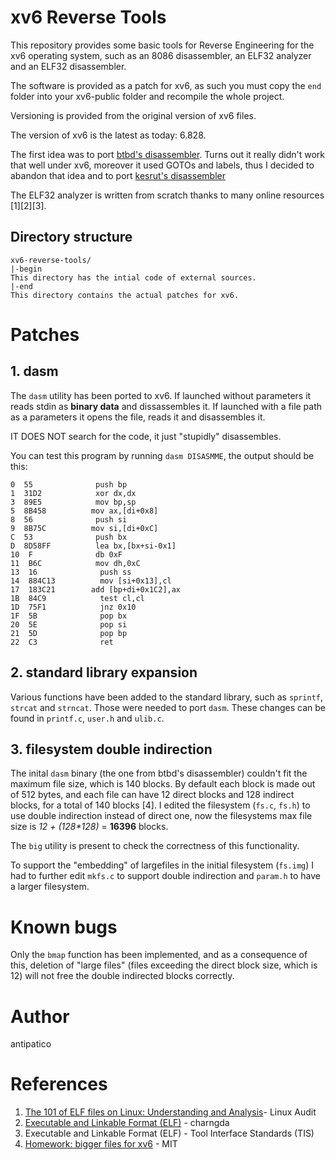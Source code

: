 # xv6 Reverse Tools
This repository provides some basic tools for Reverse Engineering for the xv6
operating system, such as an 8086 disassembler, an ELF32 analyzer and an ELF32
disassembler.

The software is provided as a patch for xv6, as such you must copy the `end`
folder into your xv6-public folder and recompile the whole project.

Versioning is provided from the original version of xv6 files.

The version of xv6 is the latest as today: 6.828.

The first idea was to port [btbd's
disassembler](https://github.com/btbd/disassembler).
Turns out it really didn't work that well under xv6, moreover it used GOTOs and
labels, thus I decided to abandon that idea and to port [kesrut's
disassembler](https://github.com/kesrut/disasm8086)

The ELF32 analyzer  is written from scratch thanks to many online resources
\[1\]\[2\]\[3\].

## Directory structure
```
xv6-reverse-tools/
|-begin
This directory has the intial code of external sources.
|-end
This directory contains the actual patches for xv6.
```

# Patches
## 1. dasm
The `dasm` utility has been ported to xv6. If launched without parameters it
reads stdin as **binary data** and dissassembles it. If launched with a file
path as a parameters it opens the file, reads it and disassembles it.

IT DOES NOT search for the code, it just "stupidly" disassembles.

You can test this program by running `dasm DISASMME`, the output should be this:
```
0  55              push bp
1  31D2            xor dx,dx
3  89E5            mov bp,sp
5  8B458          mov ax,[di+0x8]
8  56              push si
9  8B75C          mov si,[di+0xC]
C  53              push bx
D  8D58FF          lea bx,[bx+si-0x1]
10  F              db 0xF
11  B6C            mov dh,0xC
13  16              push ss
14  884C13          mov [si+0x13],cl
17  183C21        add [bp+di+0x1C2],ax
1B  84C9            test cl,cl
1D  75F1            jnz 0x10
1F  5B              pop bx
20  5E              pop si
21  5D              pop bp
22  C3              ret
```
## 2. standard library expansion
Various functions have been added to the standard library, such as `sprintf`,
`strcat` and `strncat`. Those were needed to port `dasm`. These changes can be
found in `printf.c`, `user.h` and `ulib.c`.
## 3. filesystem double indirection
The inital `dasm` binary (the one from btbd's disassembler)
couldn't fit the maximum file size, which is 140 blocks.
By default each block is made out of 512 bytes, and each file can have 12 direct
blocks and 128 indirect blocks, for a total of 140 blocks \[4\].
I edited the filesystem (`fs.c`, `fs.h`) to use double indirection instead of
direct one, now the filesystems max file size is _12 + (128\*128)_ = **16396**
blocks.

The `big` utility is present to check the correctness of this functionality.

To support the "embedding" of largefiles in the initial filesystem (`fs.img`) I
had to further edit `mkfs.c` to support double indirection and `param.h` to have
a larger filesystem.

# Known bugs
Only the `bmap` function has been implemented, and as a consequence of this,
deletion of "large files" (files exceeding the direct block size, which is
12) will not free the double indirected blocks correctly.

# Author

antipatico

# References

1. [The 101 of ELF files on Linux: Understanding and
Analysis](https://linux-audit.com/elf-binaries-on-linux-understanding-and-analysis/)- Linux Audit
2. [Executable and Linkable Format (ELF)](https://stevens.netmeister.org/631/elf.html) - charngda
3. Executable and Linkable Format (ELF) - Tool Interface Standards (TIS)
4. [Homework: bigger files for xv6](https://pdos.csail.mit.edu/6.828/2018/homework/xv6-big-files.html) - MIT
